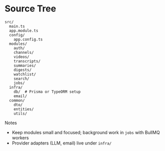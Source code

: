 # Source Tree

```
src/
  main.ts
  app.module.ts
  config/
    app.config.ts
  modules/
    auth/
    channels/
    videos/
    transcripts/
    summaries/
    digests/
    watchlist/
    search/
    jobs/
  infra/
    db/  # Prisma or TypeORM setup
    email/
  common/
    dto/
    entities/
    utils/
```

Notes
- Keep modules small and focused; background work in `jobs` with BullMQ workers
- Provider adapters (LLM, email) live under `infra/`
